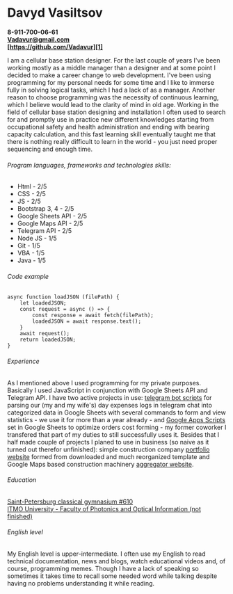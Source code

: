 # Davyd Vasiltsov

**8-911-700-06-61**  
**Vadavur@gmail.com**  
**[https://github.com/Vadavur][1]**

I am a cellular base station designer. For the last couple of years I've been working mostly as a middle manager than a designer and at some point I decided to make a career change to web development. I've been using programming for my personal needs for some time and I like to immerse fully in solving logical tasks, which I had a lack of as a manager. Another reason to choose programming was the necessity of continuous learning, which I believe would lead to the clarity of mind in old age. Working in the field of cellular base station designing and installation I often used to search for and promptly use in practice new different knowledges starting from occupational safety and health administration and ending with bearing capacity calculation, and this fast learning skill eventually taught me that there is nothing really difficult to learn in the world - you just need proper sequencing and enough time.

###### Program languages, frameworks and technologies skills:

- Html - 2/5
- CSS - 2/5
- JS - 2/5
- Bootstrap 3, 4 - 2/5
- Google Sheets API - 2/5
- Google Maps API - 2/5
- Telegram API - 2/5
- Node JS - 1/5
- Git - 1/5
- VBA - 1/5
- Java - 1/5

###### Code example

    async function loadJSON (filePath) {
    	let loadedJSON;
    	const request = async () => {
        	const response = await fetch(filePath);
        	loadedJSON = await response.text();
    	}
    	await request();
    	return loadedJSON;
    }

###### Experience

As I mentioned above I used programming for my private purposes. Basically I used JavaScript in conjunction with Google Sheets API and Telegram API. I have two active projects in use: [telegram bot scripts][2] for parsing our (my and my wife's) day expenses logs in telegram chat into categorized data in Google Sheets with several commands to form and view statistics - we use it for more than a year already - and [Google Apps Scripts][3] set in Google Sheets to optimize orders cost forming - my former coworker I transfered that part of my duties to still successfully uses it. Besides that I half made couple of projects I planed to use in business (so naive as it turned out therefor unfinished): simple construction company [portfolio website][4] formed from downloaded and much reorganized template and Google Maps based construction machinery [aggregator website][5].

###### Education

[Saint-Petersburg classical gymnasium #610][6]  
[ITMO University - Faculty of Photonics and Optical Information (not finished)][7]

###### English level

My English level is upper-intermediate. I often use my English to read technical documentation, news and blogs, watch educational videos and, of course, programming memes. Though I have a lack of speaking so sometimes it takes time to recall some needed word while talking despite having no problems understanding it while reading.

[1]: https://github.com/Vadavur "My git"
[2]: https://github.com/Vadavur/SuperBabloBot "Github"
[3]: https://github.com/Vadavur/SupplySheets "Github"
[4]: https://github.com/Vadavur/utgard "Github"
[5]: https://github.com/Vadavur/SpecTec "Github"
[6]: http://610.ru/personae/?id=42
[7]: http://photon.ifmo.ru/en/
